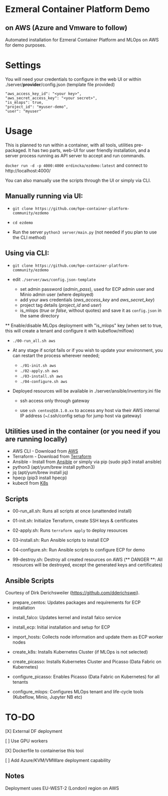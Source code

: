 # Ezmeral Container Platform Demo

## on AWS (Azure and Vmware to follow)

Automated installation for Ezmeral Container Platform and MLOps on AWS for demo purposes.

# Settings
You will need your credentials to configure in the web UI or within ./server/**provider**/config.json (template file provided)

```
"aws_access_key_id": "<your key>",
"aws_secret_access_key": "<your secret>",
"is_mlops": true,
"project_id": "myuser-demo",
"user": "myuser"
```

# Usage

This is planned to run within a container, with all tools, utilities pre-packaged. It has two parts, web-UI for user friendly installation, and a server process running as API server to accept and run commands.

```docker run -d -p 4000:4000 erdincka/ezdemo:latest``` and connect to http://localhost:4000/


You can also manually use the scripts through the UI or simply via CLI.

## Manually running via UI:
- ```git clone https://github.com/hpe-container-platform-community/ezdemo```

- ```cd ezdemo```

- Run the server ```python3 server/main.py``` (not needed if you plan to use the CLI method)

## Using via CLI:
- ```git clone https://github.com/hpe-container-platform-community/ezdemo```

- edit `./server/aws/config.json-template`
  - set admin password (*admin_pass*), used for ECP admin user and Minio admin user (where deployed)
  - add your aws credentials (*aws_access_key* and *aws_secret_key*)
  - project tag details (*project_id* and *user*)
  - is_mlops (*true* or *false*, without quotes)
  and save it as `config.json` in the same directory

** Enable/disable MLOps deployment with "is_mlops" key (when set to true, this will create a tenant and configure it with kubeflow/mlflow)

- ```./00-run_all.sh aws```

- At any stage if script fails or if you wish to update your environment, you can restart the process wherever needed;

  - `./01-init.sh aws`
  - `./02-apply.sh aws`
  - `./03-install.sh aws`
  - `./04-configure.sh aws`

- Deployed resources will be available in ./server/ansible/inventory.ini file

  - ssh access only through gateway
  
  - use `ssh centos@10.1.0.xx` to access any host via their AWS internal IP address (~/.ssh/config setup for jump host via gateway)

## Utilities used in the container (or you need if you are running locally)
* AWS CLI - Download from [AWS](https://docs.aws.amazon.com/cli/latest/userguide/getting-started-install.html)
* Terraform - Download from [Terraform](https://www.terraform.io/downloads.html)
* Ansible - Install from [Ansible](https://docs.ansible.com/ansible/latest/installation_guide/intro_installation.html) or simply via pip (sudo pip3 install ansible)
* python3 (apt/yum/brew install python3)
* jq (apt/yum/brew install jq)
* hpecp (pip3 install hpecp)
* kubectl from [K8s](https://kubernetes.io/docs/tasks/tools/install-kubectl-linux/)

## Scripts
* 00-run_all.sh: Runs all scripts at once (unattended install)
* 01-init.sh: Initialize Terraform, create SSH keys & certificates
* 02-apply.sh: Runs `terraform apply` to deploy resources
* 03-install.sh: Run Ansible scripts to install ECP
* 04-configure.sh: Run Ansible scripts to configure ECP for demo

* 99-destroy.sh: Destroy all created resources on AWS (** DANGER **: All resources will be destroyed, except the generated keys and certificates)


## Ansible Scripts

Courtesy of Dirk Derichsweiler (https://github.com/dderichswei).

  - prepare_centos: Updates packages and requirements for ECP installation

  - install_falco: Updates kernel and install falco service

  - install_ecp: Initial installation and setup for ECP

  - import_hosts: Collects node information and update them as ECP worker nodes

  - create_k8s: Installs Kubernetes Cluster (if MLOps is not selected)

  - create_picasso: Installs Kubernetes Cluster and Picasso (Data Fabric on Kubernetes)

  - configure_picasso: Enables Picasso (Data Fabric on Kubernetes) for all tenants

  - configure_mlops: Configures MLOps tenant and life-cycle tools (Kubeflow, Minio, Jupyter NB etc)

# TO-DO
[X] External DF deployment

[ ] Use GPU workers

[X] Dockerfile to containerise this tool

[ ] Add Azure/KVM/VMWare deployment capability


## Notes

Deployment uses EU-WEST-2 (London) region on AWS
